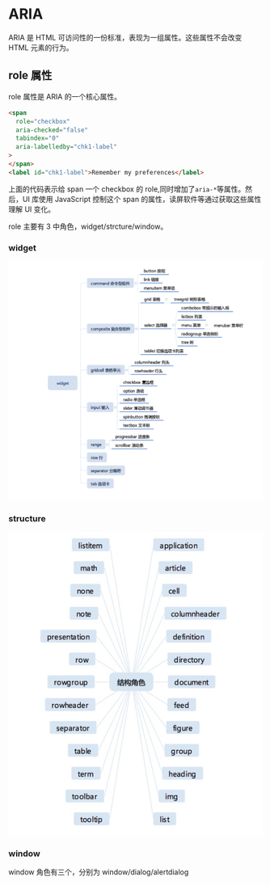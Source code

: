 # ARIA

ARIA 是 HTML 可访问性的一份标准，表现为一组属性。这些属性不会改变 HTML 元素的行为。

## role 属性

role 属性是 ARIA 的一个核心属性。

```html
<span
  role="checkbox"
  aria-checked="false"
  tabindex="0"
  aria-labelledby="chk1-label"
>
</span>
<label id="chk1-label">Remember my preferences</label>
```

上面的代码表示给 span 一个 checkbox 的 role,同时增加了`aria-*`等属性。然后，UI 库使用 JavaScript 控制这个 span 的属性，读屏软件等通过获取这些属性理解 UI 变化。

role 主要有 3 中角色，widget/strcture/window。

### widget

![widget](./images/widget.jpeg)

### structure

![structure](./images/structure.jpg)

### window

window 角色有三个，分别为 window/dialog/alertdialog
